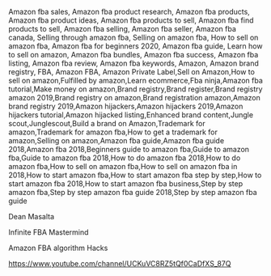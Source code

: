 Amazon fba sales, Amazon fba product research, Amazon fba products, Amazon fba product ideas, Amazon fba products to sell, Amazon fba find products to sell, Amazon fba selling, Amazon fba seller, Amazon fba canada, Selling through amazon fba, Selling on amazon fba, How to sell on amazon fba, Amazon fba for beginners 2020, Amazon fba guide, Learn how to sell on amazon, Amazon fba bundles, Amazon fba success, Amazon fba listing, Amazon fba review, Amazon fba keywords, Amazon, Amazon brand registry, FBA, Amazon FBA, Amazon Private Label,Sell on Amazon,How to sell on amazon,Fulfilled by amazon,Learn ecommerce,Fba ninja,Amazon fba tutorial,Make money on amazon,Brand registry,Brand register,Brand registry amazon 2019,Brand registry on amazon,Brand registration amazon,Amazon brand registry 2019,Amazon hijackers,Amazon hijackers 2019,Amazon hijackers tutorial,Amazon hijacked listing,Enhanced brand content,Jungle scout,Junglescout,Build a brand on Amazon,Trademark for amazon,Trademark for amazon fba,How to get a trademark for amazon,Selling on amazon,Amazon fba guide,Amazon fba guide 2018,Amazon fba 2018,Beginners guide to amazon fba,Guide to amazon fba,Guide to amazon fba 2018,How to do amazon fba 2018,How to do amazon fba,How to sell on amazon fba,How to sell on amazon fba in 2018,How to start amazon fba,How to start amazon fba step by step,How to start amazon fba 2018,How to start amazon fba business,Step by step amazon fba,Step by step amazon fba guide 2018,Step by step amazon fba guide

Dean Masalta

Infinite FBA Mastermind

Amazon FBA algorithm Hacks

https://www.youtube.com/channel/UCKuVC8RZ5tQf0CaDfXS_87Q

